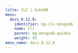 ```yaml
---
title: CLI | KubeDB
menu:
  docs_0.12.0:
    identifier: mg-cli-mongodb
    name: Cli
    parent: mg-mongodb-guides
    weight: 45
menu_name: docs_0.12.0
---
```


